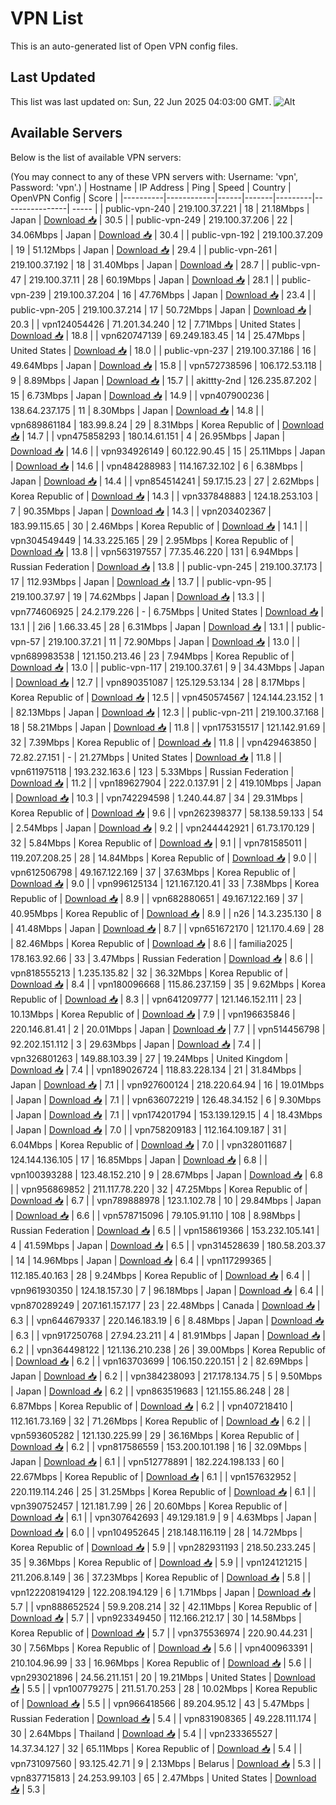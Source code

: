 # VPN List

This is an auto-generated list of Open VPN config files.

## Last Updated

This list was last updated on: Sun, 22 Jun 2025 04:03:00 GMT.
![Alt](https://repobeats.axiom.co/api/embed/186b98318ef1479477931607c1ad7d823f12451f.svg "Repobeats analytics image")

## Available Servers

Below is the list of available VPN servers:

(You may connect to any of these VPN servers with: Username: 'vpn', Password: 'vpn'.)
| Hostname | IP Address | Ping | Speed | Country | OpenVPN Config | Score |
|----------|------------|------|-------|---------|----------------| ----- |
| public-vpn-240 | 219.100.37.221 | 18 | 21.18Mbps | Japan | [Download 📥](./configs/server_0_JP.ovpn) | 30.5 |
| public-vpn-249 | 219.100.37.206 | 22 | 34.06Mbps | Japan | [Download 📥](./configs/server_1_JP.ovpn) | 30.4 |
| public-vpn-192 | 219.100.37.209 | 19 | 51.12Mbps | Japan | [Download 📥](./configs/server_2_JP.ovpn) | 29.4 |
| public-vpn-261 | 219.100.37.192 | 18 | 31.40Mbps | Japan | [Download 📥](./configs/server_3_JP.ovpn) | 28.7 |
| public-vpn-47 | 219.100.37.11 | 28 | 60.19Mbps | Japan | [Download 📥](./configs/server_4_JP.ovpn) | 28.1 |
| public-vpn-239 | 219.100.37.204 | 16 | 47.76Mbps | Japan | [Download 📥](./configs/server_5_JP.ovpn) | 23.4 |
| public-vpn-205 | 219.100.37.214 | 17 | 50.72Mbps | Japan | [Download 📥](./configs/server_6_JP.ovpn) | 20.3 |
| vpn124054426 | 71.201.34.240 | 12 | 7.71Mbps | United States | [Download 📥](./configs/server_7_US.ovpn) | 18.8 |
| vpn620747139 | 69.249.183.45 | 14 | 25.47Mbps | United States | [Download 📥](./configs/server_8_US.ovpn) | 18.0 |
| public-vpn-237 | 219.100.37.186 | 16 | 49.64Mbps | Japan | [Download 📥](./configs/server_9_JP.ovpn) | 15.8 |
| vpn572738596 | 106.172.53.118 | 9 | 8.89Mbps | Japan | [Download 📥](./configs/server_10_JP.ovpn) | 15.7 |
| akittty-2nd | 126.235.87.202 | 15 | 6.73Mbps | Japan | [Download 📥](./configs/server_11_JP.ovpn) | 14.9 |
| vpn407900236 | 138.64.237.175 | 11 | 8.30Mbps | Japan | [Download 📥](./configs/server_12_JP.ovpn) | 14.8 |
| vpn689861184 | 183.99.8.24 | 29 | 8.31Mbps | Korea Republic of | [Download 📥](./configs/server_13_KR.ovpn) | 14.7 |
| vpn475858293 | 180.14.61.151 | 4 | 26.95Mbps | Japan | [Download 📥](./configs/server_14_JP.ovpn) | 14.6 |
| vpn934926149 | 60.122.90.45 | 15 | 25.11Mbps | Japan | [Download 📥](./configs/server_15_JP.ovpn) | 14.6 |
| vpn484288983 | 114.167.32.102 | 6 | 6.38Mbps | Japan | [Download 📥](./configs/server_16_JP.ovpn) | 14.4 |
| vpn854514241 | 59.17.15.23 | 27 | 2.62Mbps | Korea Republic of | [Download 📥](./configs/server_17_KR.ovpn) | 14.3 |
| vpn337848883 | 124.18.253.103 | 7 | 90.35Mbps | Japan | [Download 📥](./configs/server_18_JP.ovpn) | 14.3 |
| vpn203402367 | 183.99.115.65 | 30 | 2.46Mbps | Korea Republic of | [Download 📥](./configs/server_19_KR.ovpn) | 14.1 |
| vpn304549449 | 14.33.225.165 | 29 | 2.95Mbps | Korea Republic of | [Download 📥](./configs/server_20_KR.ovpn) | 13.8 |
| vpn563197557 | 77.35.46.220 | 131 | 6.94Mbps | Russian Federation | [Download 📥](./configs/server_21_RU.ovpn) | 13.8 |
| public-vpn-245 | 219.100.37.173 | 17 | 112.93Mbps | Japan | [Download 📥](./configs/server_22_JP.ovpn) | 13.7 |
| public-vpn-95 | 219.100.37.97 | 19 | 74.62Mbps | Japan | [Download 📥](./configs/server_23_JP.ovpn) | 13.3 |
| vpn774606925 | 24.2.179.226 | - | 6.75Mbps | United States | [Download 📥](./configs/server_24_US.ovpn) | 13.1 |
| 2i6 | 1.66.33.45 | 28 | 6.31Mbps | Japan | [Download 📥](./configs/server_25_JP.ovpn) | 13.1 |
| public-vpn-57 | 219.100.37.21 | 11 | 72.90Mbps | Japan | [Download 📥](./configs/server_26_JP.ovpn) | 13.0 |
| vpn689983538 | 121.150.213.46 | 23 | 7.94Mbps | Korea Republic of | [Download 📥](./configs/server_27_KR.ovpn) | 13.0 |
| public-vpn-117 | 219.100.37.61 | 9 | 34.43Mbps | Japan | [Download 📥](./configs/server_28_JP.ovpn) | 12.7 |
| vpn890351087 | 125.129.53.134 | 28 | 8.17Mbps | Korea Republic of | [Download 📥](./configs/server_29_KR.ovpn) | 12.5 |
| vpn450574567 | 124.144.23.152 | 1 | 82.13Mbps | Japan | [Download 📥](./configs/server_30_JP.ovpn) | 12.3 |
| public-vpn-211 | 219.100.37.168 | 18 | 58.21Mbps | Japan | [Download 📥](./configs/server_31_JP.ovpn) | 11.8 |
| vpn175315517 | 121.142.91.69 | 32 | 7.39Mbps | Korea Republic of | [Download 📥](./configs/server_32_KR.ovpn) | 11.8 |
| vpn429463850 | 72.82.27.151 | - | 21.27Mbps | United States | [Download 📥](./configs/server_33_US.ovpn) | 11.8 |
| vpn611975118 | 193.232.163.6 | 123 | 5.33Mbps | Russian Federation | [Download 📥](./configs/server_34_RU.ovpn) | 11.2 |
| vpn189627904 | 222.0.137.91 | 2 | 419.10Mbps | Japan | [Download 📥](./configs/server_35_JP.ovpn) | 10.3 |
| vpn742294598 | 1.240.44.87 | 34 | 29.31Mbps | Korea Republic of | [Download 📥](./configs/server_36_KR.ovpn) | 9.6 |
| vpn262398377 | 58.138.59.133 | 54 | 2.54Mbps | Japan | [Download 📥](./configs/server_37_JP.ovpn) | 9.2 |
| vpn244442921 | 61.73.170.129 | 32 | 5.84Mbps | Korea Republic of | [Download 📥](./configs/server_38_KR.ovpn) | 9.1 |
| vpn781585011 | 119.207.208.25 | 28 | 14.84Mbps | Korea Republic of | [Download 📥](./configs/server_39_KR.ovpn) | 9.0 |
| vpn612506798 | 49.167.122.169 | 37 | 37.63Mbps | Korea Republic of | [Download 📥](./configs/server_40_KR.ovpn) | 9.0 |
| vpn996125134 | 121.167.120.41 | 33 | 7.38Mbps | Korea Republic of | [Download 📥](./configs/server_41_KR.ovpn) | 8.9 |
| vpn682880651 | 49.167.122.169 | 37 | 40.95Mbps | Korea Republic of | [Download 📥](./configs/server_42_KR.ovpn) | 8.9 |
| n26 | 14.3.235.130 | 8 | 41.48Mbps | Japan | [Download 📥](./configs/server_43_JP.ovpn) | 8.7 |
| vpn651672170 | 121.170.4.69 | 28 | 82.46Mbps | Korea Republic of | [Download 📥](./configs/server_44_KR.ovpn) | 8.6 |
| familia2025 | 178.163.92.66 | 33 | 3.47Mbps | Russian Federation | [Download 📥](./configs/server_45_RU.ovpn) | 8.6 |
| vpn818555213 | 1.235.135.82 | 32 | 36.32Mbps | Korea Republic of | [Download 📥](./configs/server_46_KR.ovpn) | 8.4 |
| vpn180096668 | 115.86.237.159 | 35 | 9.62Mbps | Korea Republic of | [Download 📥](./configs/server_47_KR.ovpn) | 8.3 |
| vpn641209777 | 121.146.152.111 | 23 | 10.13Mbps | Korea Republic of | [Download 📥](./configs/server_48_KR.ovpn) | 7.9 |
| vpn196635846 | 220.146.81.41 | 2 | 20.01Mbps | Japan | [Download 📥](./configs/server_49_JP.ovpn) | 7.7 |
| vpn514456798 | 92.202.151.112 | 3 | 29.63Mbps | Japan | [Download 📥](./configs/server_50_JP.ovpn) | 7.4 |
| vpn326801263 | 149.88.103.39 | 27 | 19.24Mbps | United Kingdom | [Download 📥](./configs/server_51_GB.ovpn) | 7.4 |
| vpn189026724 | 118.83.228.134 | 21 | 31.84Mbps | Japan | [Download 📥](./configs/server_52_JP.ovpn) | 7.1 |
| vpn927600124 | 218.220.64.94 | 16 | 19.01Mbps | Japan | [Download 📥](./configs/server_53_JP.ovpn) | 7.1 |
| vpn636072219 | 126.48.34.152 | 6 | 9.30Mbps | Japan | [Download 📥](./configs/server_54_JP.ovpn) | 7.1 |
| vpn174201794 | 153.139.129.15 | 4 | 18.43Mbps | Japan | [Download 📥](./configs/server_55_JP.ovpn) | 7.0 |
| vpn758209183 | 112.164.109.187 | 31 | 6.04Mbps | Korea Republic of | [Download 📥](./configs/server_56_KR.ovpn) | 7.0 |
| vpn328011687 | 124.144.136.105 | 17 | 16.85Mbps | Japan | [Download 📥](./configs/server_57_JP.ovpn) | 6.8 |
| vpn100393288 | 123.48.152.210 | 9 | 28.67Mbps | Japan | [Download 📥](./configs/server_58_JP.ovpn) | 6.8 |
| vpn956869852 | 211.117.78.220 | 32 | 47.25Mbps | Korea Republic of | [Download 📥](./configs/server_59_KR.ovpn) | 6.7 |
| vpn789888978 | 123.1.102.78 | 10 | 29.84Mbps | Japan | [Download 📥](./configs/server_60_JP.ovpn) | 6.6 |
| vpn578715096 | 79.105.91.110 | 108 | 8.98Mbps | Russian Federation | [Download 📥](./configs/server_61_RU.ovpn) | 6.5 |
| vpn158619366 | 153.232.105.141 | 4 | 41.59Mbps | Japan | [Download 📥](./configs/server_62_JP.ovpn) | 6.5 |
| vpn314528639 | 180.58.203.37 | 14 | 14.96Mbps | Japan | [Download 📥](./configs/server_63_JP.ovpn) | 6.4 |
| vpn117299365 | 112.185.40.163 | 28 | 9.24Mbps | Korea Republic of | [Download 📥](./configs/server_64_KR.ovpn) | 6.4 |
| vpn961930350 | 124.18.157.30 | 7 | 96.18Mbps | Japan | [Download 📥](./configs/server_65_JP.ovpn) | 6.4 |
| vpn870289249 | 207.161.157.177 | 23 | 22.48Mbps | Canada | [Download 📥](./configs/server_66_CA.ovpn) | 6.3 |
| vpn644679337 | 220.146.183.19 | 6 | 8.48Mbps | Japan | [Download 📥](./configs/server_67_JP.ovpn) | 6.3 |
| vpn917250768 | 27.94.23.211 | 4 | 81.91Mbps | Japan | [Download 📥](./configs/server_68_JP.ovpn) | 6.2 |
| vpn364498122 | 121.136.210.238 | 26 | 39.00Mbps | Korea Republic of | [Download 📥](./configs/server_69_KR.ovpn) | 6.2 |
| vpn163703699 | 106.150.220.151 | 2 | 82.69Mbps | Japan | [Download 📥](./configs/server_70_JP.ovpn) | 6.2 |
| vpn384238093 | 217.178.134.75 | 5 | 9.50Mbps | Japan | [Download 📥](./configs/server_71_JP.ovpn) | 6.2 |
| vpn863519683 | 121.155.86.248 | 28 | 6.87Mbps | Korea Republic of | [Download 📥](./configs/server_72_KR.ovpn) | 6.2 |
| vpn407218410 | 112.161.73.169 | 32 | 71.26Mbps | Korea Republic of | [Download 📥](./configs/server_73_KR.ovpn) | 6.2 |
| vpn593605282 | 121.130.225.99 | 29 | 36.16Mbps | Korea Republic of | [Download 📥](./configs/server_74_KR.ovpn) | 6.2 |
| vpn817586559 | 153.200.101.198 | 16 | 32.09Mbps | Japan | [Download 📥](./configs/server_75_JP.ovpn) | 6.1 |
| vpn512778891 | 182.224.198.133 | 60 | 22.67Mbps | Korea Republic of | [Download 📥](./configs/server_76_KR.ovpn) | 6.1 |
| vpn157632952 | 220.119.114.246 | 25 | 31.25Mbps | Korea Republic of | [Download 📥](./configs/server_77_KR.ovpn) | 6.1 |
| vpn390752457 | 121.181.7.99 | 26 | 20.60Mbps | Korea Republic of | [Download 📥](./configs/server_78_KR.ovpn) | 6.1 |
| vpn307642693 | 49.129.181.9 | 9 | 4.63Mbps | Japan | [Download 📥](./configs/server_79_JP.ovpn) | 6.0 |
| vpn104952645 | 218.148.116.119 | 28 | 14.72Mbps | Korea Republic of | [Download 📥](./configs/server_80_KR.ovpn) | 5.9 |
| vpn282931193 | 218.50.233.245 | 35 | 9.36Mbps | Korea Republic of | [Download 📥](./configs/server_81_KR.ovpn) | 5.9 |
| vpn124121215 | 211.206.8.149 | 36 | 37.23Mbps | Korea Republic of | [Download 📥](./configs/server_82_KR.ovpn) | 5.8 |
| vpn122208194129 | 122.208.194.129 | 6 | 1.71Mbps | Japan | [Download 📥](./configs/server_83_JP.ovpn) | 5.7 |
| vpn888652524 | 59.9.208.214 | 32 | 42.11Mbps | Korea Republic of | [Download 📥](./configs/server_84_KR.ovpn) | 5.7 |
| vpn923349450 | 112.166.212.17 | 30 | 14.58Mbps | Korea Republic of | [Download 📥](./configs/server_85_KR.ovpn) | 5.7 |
| vpn375536974 | 220.90.44.231 | 30 | 7.56Mbps | Korea Republic of | [Download 📥](./configs/server_86_KR.ovpn) | 5.6 |
| vpn400963391 | 210.104.96.99 | 33 | 16.96Mbps | Korea Republic of | [Download 📥](./configs/server_87_KR.ovpn) | 5.6 |
| vpn293021896 | 24.56.211.151 | 20 | 19.21Mbps | United States | [Download 📥](./configs/server_88_US.ovpn) | 5.5 |
| vpn100779275 | 211.51.70.253 | 28 | 10.02Mbps | Korea Republic of | [Download 📥](./configs/server_89_KR.ovpn) | 5.5 |
| vpn966418566 | 89.204.95.12 | 43 | 5.47Mbps | Russian Federation | [Download 📥](./configs/server_90_RU.ovpn) | 5.4 |
| vpn831908365 | 49.228.111.174 | 30 | 2.64Mbps | Thailand | [Download 📥](./configs/server_91_TH.ovpn) | 5.4 |
| vpn233365527 | 14.37.34.127 | 32 | 65.11Mbps | Korea Republic of | [Download 📥](./configs/server_92_KR.ovpn) | 5.4 |
| vpn731097560 | 93.125.42.71 | 9 | 2.13Mbps | Belarus | [Download 📥](./configs/server_93_BY.ovpn) | 5.3 |
| vpn837715813 | 24.253.99.103 | 65 | 2.47Mbps | United States | [Download 📥](./configs/server_94_US.ovpn) | 5.3 |
